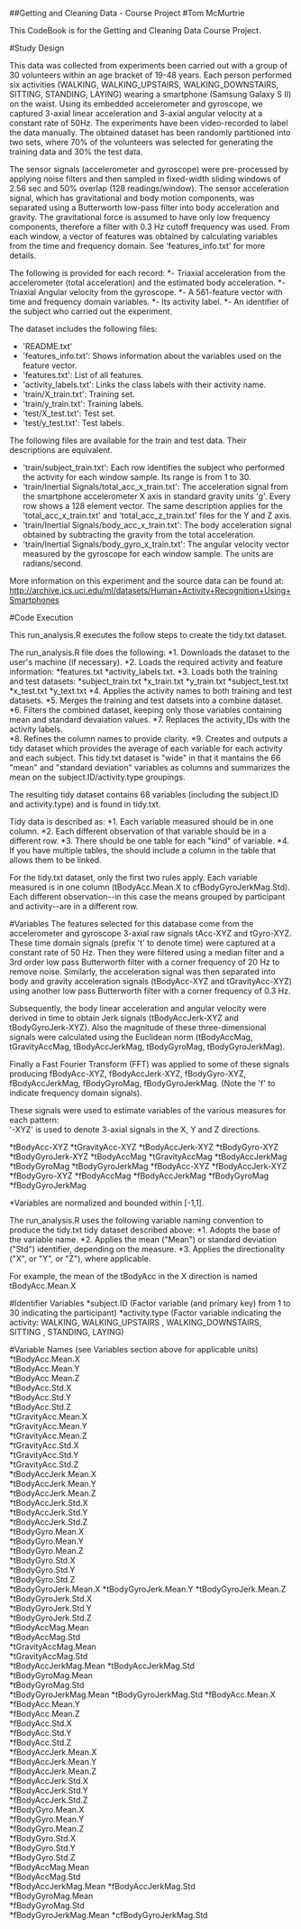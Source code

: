 ##Getting and Cleaning Data - Course Project
#Tom McMurtrie

This CodeBook is for the Getting and Cleaning Data Course Project.


#Study Design

This data was collected from experiments been carried out with a group of 30 volunteers within an age bracket of 19-48 years. Each person performed six activities (WALKING, WALKING_UPSTAIRS, WALKING_DOWNSTAIRS, SITTING, STANDING, LAYING) wearing a smartphone (Samsung Galaxy S II) on the waist. Using its embedded accelerometer and gyroscope, we captured 3-axial linear acceleration and 3-axial angular velocity at a constant rate of 50Hz. The experiments have been video-recorded to label the data manually. The obtained dataset has been randomly partitioned into two sets, where 70% of the volunteers was selected for generating the training data and 30% the test data. 

The sensor signals (accelerometer and gyroscope) were pre-processed by applying noise filters and then sampled in fixed-width sliding windows of 2.56 sec and 50% overlap (128 readings/window). The sensor acceleration signal, which has gravitational and body motion components, was separated using a Butterworth low-pass filter into body acceleration and gravity. The gravitational force is assumed to have only low frequency components, therefore a filter with 0.3 Hz cutoff frequency was used. From each window, a vector of features was obtained by calculating variables from the time and frequency domain. See 'features_info.txt' for more details. 

The following is provided for each record:
*- Triaxial acceleration from the accelerometer (total acceleration) and the estimated body acceleration.
*- Triaxial Angular velocity from the gyroscope. 
*- A 561-feature vector with time and frequency domain variables. 
*- Its activity label. 
*- An identifier of the subject who carried out the experiment.

The dataset includes the following files:
- 'README.txt'
- 'features_info.txt': Shows information about the variables used on the feature vector.
- 'features.txt': List of all features.
- 'activity_labels.txt': Links the class labels with their activity name.
- 'train/X_train.txt': Training set.
- 'train/y_train.txt': Training labels.
- 'test/X_test.txt': Test set.
- 'test/y_test.txt': Test labels.

The following files are available for the train and test data. Their descriptions are equivalent. 
- 'train/subject_train.txt': Each row identifies the subject who performed the activity for each window sample. Its range is from 1 to 30. 
- 'train/Inertial Signals/total_acc_x_train.txt': The acceleration signal from the smartphone accelerometer X axis in standard gravity units 'g'. Every row shows a 128 element vector. The same description applies for the 'total_acc_x_train.txt' and 'total_acc_z_train.txt' files for the Y and Z axis. 
- 'train/Inertial Signals/body_acc_x_train.txt': The body acceleration signal obtained by subtracting the gravity from the total acceleration. 
- 'train/Inertial Signals/body_gyro_x_train.txt': The angular velocity vector measured by the gyroscope for each window sample. The units are radians/second. 

More information on this experiment and the source data can be found at:  http://archive.ics.uci.edu/ml/datasets/Human+Activity+Recognition+Using+Smartphones


#Code Execution

This run_analysis.R executes the follow steps to create the tidy.txt dataset.

The run_analysis.R file does the following:
*1.  Downloads the dataset to the user's machine (if necessary).
*2.  Loads the required activity and feature information:
     *features.txt
     *activity_labels.txt.
*3.  Loads both the training and test datasets:
     *subject_train.txt
     *x_train.txt
     *y_train.txt
     *subject_test.txt
     *x_test.txt
     *y_text.txt
*4.  Applies the activity names to both training and test datasets.
*5.  Merges the training and test datsets into a combine dataset.
*6.  Filters the combined dataset, keeping only those variables containing mean and standard devaiation values.
*7.  Replaces the activity_IDs with the activity labels.  
*8.  Refines the column names to provide clarity.
*9.  Creates and outputs a tidy dataset which provides the average of each variable for each activity and each subject. This tidy.txt dataset is "wide" in that it mantains the 66 "mean" and "standard deviation" variables as columns and summarizes the mean on the subject.ID/activity.type groupings.   

The resulting tidy dataset contains 68 variables (including the subject.ID and activity.type) and is found in tidy.txt.

Tidy data is described as:
*1.  Each variable measured should be in one column.
*2.  Each different observation of that variable should be in a different row.
*3.  There should be one table for each "kind" of variable.
*4.  If you have multiple tables, the should include a column in the table that allows them to be linked.

For the tidy.txt dataset, only the first two rules apply.  Each variable measured is in one column (tBodyAcc.Mean.X to cfBodyGyroJerkMag.Std).  Each different observation--in this case the means grouped by participant and activity--are in a different row.  


#Variables
The features selected for this database come from the accelerometer and gyroscope 3-axial raw signals tAcc-XYZ and tGyro-XYZ. These time domain signals (prefix 't' to denote time) were captured at a constant rate of 50 Hz. Then they were filtered using a median filter and a 3rd order low pass Butterworth filter with a corner frequency of 20 Hz to remove noise. Similarly, the acceleration signal was then separated into body and gravity acceleration signals (tBodyAcc-XYZ and tGravityAcc-XYZ) using another low pass Butterworth filter with a corner frequency of 0.3 Hz. 

Subsequently, the body linear acceleration and angular velocity were derived in time to obtain Jerk signals (tBodyAccJerk-XYZ and tBodyGyroJerk-XYZ). Also the magnitude of these three-dimensional signals were calculated using the Euclidean norm (tBodyAccMag, tGravityAccMag, tBodyAccJerkMag, tBodyGyroMag, tBodyGyroJerkMag). 

Finally a Fast Fourier Transform (FFT) was applied to some of these signals producing fBodyAcc-XYZ, fBodyAccJerk-XYZ, fBodyGyro-XYZ, fBodyAccJerkMag, fBodyGyroMag, fBodyGyroJerkMag. (Note the 'f' to indicate frequency domain signals). 

These signals were used to estimate variables of the various measures for each pattern:  
'-XYZ' is used to denote 3-axial signals in the X, Y and Z directions.

*tBodyAcc-XYZ
*tGravityAcc-XYZ
*tBodyAccJerk-XYZ
*tBodyGyro-XYZ
*tBodyGyroJerk-XYZ
*tBodyAccMag
*tGravityAccMag
*tBodyAccJerkMag
*tBodyGyroMag
*tBodyGyroJerkMag
*fBodyAcc-XYZ
*fBodyAccJerk-XYZ
*fBodyGyro-XYZ
*fBodyAccMag
*fBodyAccJerkMag
*fBodyGyroMag
*fBodyGyroJerkMag

*Variables are normalized and bounded within [-1,1].

The run_analysis.R uses the following variable naming convention to produce the tidy.txt tidy dataset described above:
*1.  Adopts the base of the variable name.
*2.  Applies the mean ("Mean") or standard deviation ("Std") identifier, depending on the measure.
*3.  Applies the directionality ("X", or "Y", or "Z"), where applicable.

For example, the mean of the tBodyAcc in the X direction is named tBodyAcc.Mean.X


#Identifier Variables
*subject.ID  (Factor variable (and primary key) from 1 to 30 indicating the participant)
*activity.type (Factor variable indicating the activity:  WALKING, WALKING_UPSTAIRS
, WALKING_DOWNSTAIRS, SITTING
, STANDING, LAYING)


#Variable Names  (see Variables section above for applicable units) 
*tBodyAcc.Mean.X      
*tBodyAcc.Mean.Y      
*tBodyAcc.Mean.Z      
*tBodyAcc.Std.X       
*tBodyAcc.Std.Y       
*tBodyAcc.Std.Z       
*tGravityAcc.Mean.X   
*tGravityAcc.Mean.Y   
*tGravityAcc.Mean.Z   
*tGravityAcc.Std.X    
*tGravityAcc.Std.Y    
*tGravityAcc.Std.Z    
*tBodyAccJerk.Mean.X  
*tBodyAccJerk.Mean.Y  
*tBodyAccJerk.Mean.Z  
*tBodyAccJerk.Std.X   
*tBodyAccJerk.Std.Y   
*tBodyAccJerk.Std.Z   
*tBodyGyro.Mean.X     
*tBodyGyro.Mean.Y     
*tBodyGyro.Mean.Z     
*tBodyGyro.Std.X      
*tBodyGyro.Std.Y      
*tBodyGyro.Std.Z      
*tBodyGyroJerk.Mean.X 
*tBodyGyroJerk.Mean.Y 
*tBodyGyroJerk.Mean.Z 
*tBodyGyroJerk.Std.X  
*tBodyGyroJerk.Std.Y  
*tBodyGyroJerk.Std.Z  
*tBodyAccMag.Mean     
*tBodyAccMag.Std      
*tGravityAccMag.Mean  
*tGravityAccMag.Std   
*tBodyAccJerkMag.Mean 
*tBodyAccJerkMag.Std  
*tBodyGyroMag.Mean    
*tBodyGyroMag.Std     
*tBodyGyroJerkMag.Mean
*tBodyGyroJerkMag.Std 
*fBodyAcc.Mean.X      
*fBodyAcc.Mean.Y      
*fBodyAcc.Mean.Z      
*fBodyAcc.Std.X       
*fBodyAcc.Std.Y       
*fBodyAcc.Std.Z       
*fBodyAccJerk.Mean.X  
*fBodyAccJerk.Mean.Y  
*fBodyAccJerk.Mean.Z  
*fBodyAccJerk.Std.X   
*fBodyAccJerk.Std.Y   
*fBodyAccJerk.Std.Z   
*fBodyGyro.Mean.X     
*fBodyGyro.Mean.Y     
*fBodyGyro.Mean.Z     
*fBodyGyro.Std.X      
*fBodyGyro.Std.Y      
*fBodyGyro.Std.Z      
*fBodyAccMag.Mean     
*fBodyAccMag.Std      
*fBodyAccJerkMag.Mean 
*fBodyAccJerkMag.Std  
*fBodyGyroMag.Mean    
*fBodyGyroMag.Std     
*fBodyGyroJerkMag.Mean
*cfBodyGyroJerkMag.Std